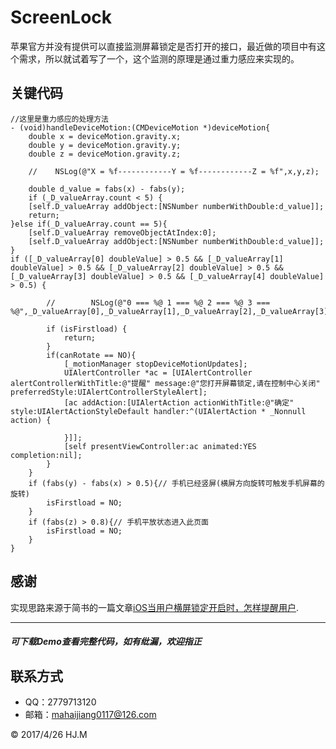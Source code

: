 # ScreenLock
苹果官方并没有提供可以直接监测屏幕锁定是否打开的接口，最近做的项目中有这个需求，所以就试着写了一个，这个监测的原理是通过重力感应来实现的。
## 关键代码
	
	//这里是重力感应的处理方法
	- (void)handleDeviceMotion:(CMDeviceMotion *)deviceMotion{
	    double x = deviceMotion.gravity.x;
	    double y = deviceMotion.gravity.y;
	    double z = deviceMotion.gravity.z;
	    
	    //    NSLog(@"X = %f------------Y = %f------------Z = %f",x,y,z);
	    
	    double d_value = fabs(x) - fabs(y);
	    if (_D_valueArray.count < 5) {
        [self.D_valueArray addObject:[NSNumber numberWithDouble:d_value]];
        return;
    }else if(_D_valueArray.count == 5){
        [self.D_valueArray removeObjectAtIndex:0];
        [self.D_valueArray addObject:[NSNumber numberWithDouble:d_value]];
    }
    if ([_D_valueArray[0] doubleValue] > 0.5 && [_D_valueArray[1] doubleValue] > 0.5 && [_D_valueArray[2] doubleValue] > 0.5 && [_D_valueArray[3] doubleValue] > 0.5 && [_D_valueArray[4] doubleValue] > 0.5) {
	        
	        //        NSLog(@"0 === %@ 1 === %@ 2 === %@ 3 === %@",_D_valueArray[0],_D_valueArray[1],_D_valueArray[2],_D_valueArray[3]);
	        
	        if (isFirstload) {
	            return;
	        }
	        if(canRotate == NO){
	            [_motionManager stopDeviceMotionUpdates];
	            UIAlertController *ac = [UIAlertController alertControllerWithTitle:@"提醒" message:@"您打开屏幕锁定,请在控制中心关闭" preferredStyle:UIAlertControllerStyleAlert];
	            [ac addAction:[UIAlertAction actionWithTitle:@"确定" style:UIAlertActionStyleDefault handler:^(UIAlertAction * _Nonnull action) {
	                
	            }]];
	            [self presentViewController:ac animated:YES completion:nil];
	        }
	    }
	    if (fabs(y) - fabs(x) > 0.5){// 手机已经竖屏(横屏方向旋转可触发手机屏幕的旋转)
	        isFirstload = NO;
	    }
	    if (fabs(z) > 0.8){// 手机平放状态进入此页面
	        isFirstload = NO;
	    }
	}
    	
## 感谢
实现思路来源于简书的一篇文章[iOS当用户横屏锁定开启时，怎样提醒用户][id].

[id]: http://www.jianshu.com/p/4acdf1d25319

---
##### *可下载Demo查看完整代码，如有纰漏，欢迎指正*
## 联系方式
* QQ：2779713120
* 邮箱：mahaijiang0117@126.com

<div class="footer">
	&copy; 2017/4/26 HJ.M
</div>
